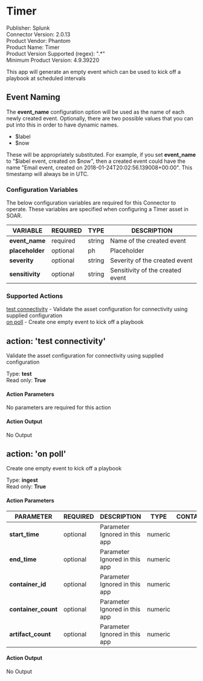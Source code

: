 [comment]: # "Auto-generated SOAR connector documentation"
# Timer

Publisher: Splunk  
Connector Version: 2\.0\.13  
Product Vendor: Phantom  
Product Name: Timer  
Product Version Supported (regex): "\.\*"  
Minimum Product Version: 4\.9\.39220  

This app will generate an empty event which can be used to kick off a playbook at scheduled intervals

[comment]: # " File: readme.md"
[comment]: # "  Copyright (c) 2018-2022 Splunk Inc."
[comment]: # ""
[comment]: # "Licensed under the Apache License, Version 2.0 (the 'License');"
[comment]: # "you may not use this file except in compliance with the License."
[comment]: # "You may obtain a copy of the License at"
[comment]: # ""
[comment]: # "    http://www.apache.org/licenses/LICENSE-2.0"
[comment]: # ""
[comment]: # "Unless required by applicable law or agreed to in writing, software distributed under"
[comment]: # "the License is distributed on an 'AS IS' BASIS, WITHOUT WARRANTIES OR CONDITIONS OF ANY KIND,"
[comment]: # "either express or implied. See the License for the specific language governing permissions"
[comment]: # "and limitations under the License."
[comment]: # ""
## Event Naming

The **event_name** configuration option will be used as the name of each newly created event.
Optionally, there are two possible values that you can put into this in order to have dynamic names.

-   $label
-   $now

These will be appropriately substituted. For example, if you set **event_name** to "$label event,
created on $now", then a created event could have the name "Email event, created on
2018-01-24T20:02:56.139008+00:00". This timestamp will always be in UTC.


### Configuration Variables
The below configuration variables are required for this Connector to operate.  These variables are specified when configuring a Timer asset in SOAR.

VARIABLE | REQUIRED | TYPE | DESCRIPTION
-------- | -------- | ---- | -----------
**event\_name** |  required  | string | Name of the created event
**placeholder** |  optional  | ph | Placeholder
**severity** |  optional  | string | Severity of the created event
**sensitivity** |  optional  | string | Sensitivity of the created event

### Supported Actions  
[test connectivity](#action-test-connectivity) - Validate the asset configuration for connectivity using supplied configuration  
[on poll](#action-on-poll) - Create one empty event to kick off a playbook  

## action: 'test connectivity'
Validate the asset configuration for connectivity using supplied configuration

Type: **test**  
Read only: **True**

#### Action Parameters
No parameters are required for this action

#### Action Output
No Output  

## action: 'on poll'
Create one empty event to kick off a playbook

Type: **ingest**  
Read only: **True**

#### Action Parameters
PARAMETER | REQUIRED | DESCRIPTION | TYPE | CONTAINS
--------- | -------- | ----------- | ---- | --------
**start\_time** |  optional  | Parameter Ignored in this app | numeric | 
**end\_time** |  optional  | Parameter Ignored in this app | numeric | 
**container\_id** |  optional  | Parameter Ignored in this app | numeric | 
**container\_count** |  optional  | Parameter Ignored in this app | numeric | 
**artifact\_count** |  optional  | Parameter Ignored in this app | numeric | 

#### Action Output
No Output